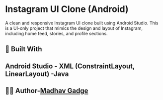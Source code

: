 # Instagram UI Clone (Android)
A clean and responsive Instagram UI clone built using Android Studio. This is a UI-only project that mimics the design and layout of Instagram, including home feed, stories, and profile sections.
## 🔧 Built With
## Android Studio - XML (ConstraintLayout, LinearLayout) -Java 
## 👨‍💻 Author-[Madhav Gadge](https://github.com/madhavgadge)
